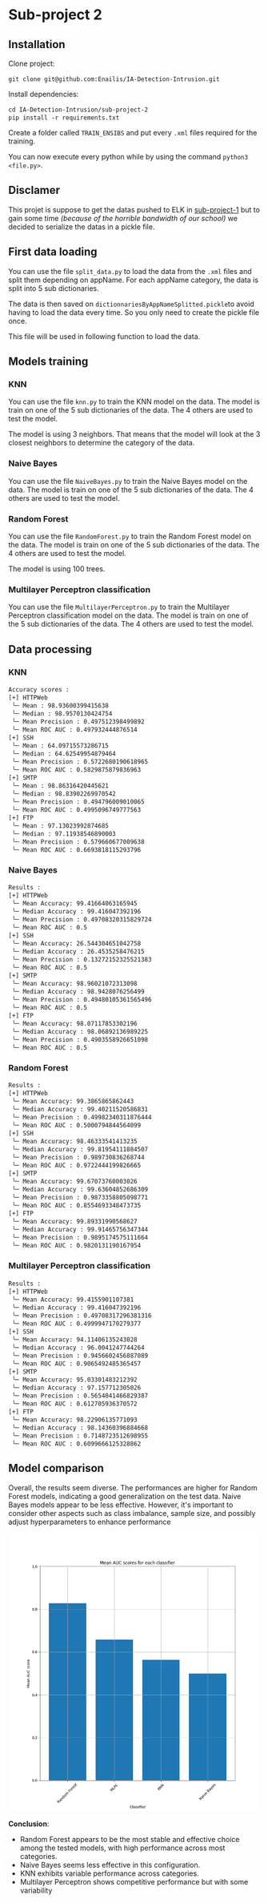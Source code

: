 # Sub-project 2

## Installation

Clone project:

```
git clone git@github.com:Enailis/IA-Detection-Intrusion.git
```

Install dependencies:

```
cd IA-Detection-Intrusion/sub-project-2
pip install -r requirements.txt
```

Create a folder called `TRAIN_ENSIBS` and put every `.xml` files required for the training.

You can now execute every python while by using the command `python3 <file.py>`.

## Disclamer

This projet is suppose to get the datas pushed to ELK in [sub-project-1](../sub-project-1/README.md) but to gain some
time *(because of the horrible bandwidth of our school)* we decided to serialize the datas in a pickle file.

## First data loading

You can use the file `split_data.py` to load the data from the `.xml` files and split them depending on appName.
For each appName category, the data is split into 5 sub dictionaries.

The data is then saved on `dictionnariesByAppNameSplitted.pickle`to avoid having to load the data every time.
So you only need to create the pickle file once.

This file will be used in following function to load the data.

## Models training

### KNN

You can use the file `knn.py` to train the KNN model on the data.
The model is train on one of the 5 sub dictionaries of the data. The 4 others are used to test the model.

The model is using 3 neighbors. That means that the model will look at the 3 closest neighbors to determine the
category of the data.

### Naive Bayes

You can use the file `NaiveBayes.py` to train the Naive Bayes model on the data.
The model is train on one of the 5 sub dictionaries of the data. The 4 others are used to test the model.

### Random Forest

You can use the file `RandomForest.py` to train the Random Forest model on the data.
The model is train on one of the 5 sub dictionaries of the data. The 4 others are used to test the model.

The model is using 100 trees.

### Multilayer Perceptron classification

You can use the file `MultilayerPerceptron.py` to train the Multilayer Perceptron classification model on the data.
The model is train on one of the 5 sub dictionaries of the data. The 4 others are used to test the model.

## Data processing

### KNN

```plaintext
Accuracy scores :
[+] HTTPWeb
 ╰─ Mean : 98.93600399415638
 ╰─ Median : 98.9570130424754
 ╰─ Mean Precision : 0.497512398499892
 ╰─ Mean ROC AUC : 0.497932444876514
[+] SSH
 ╰─ Mean : 64.09715573286715
 ╰─ Median : 64.62549954879464
 ╰─ Mean Precision : 0.5722680190618965
 ╰─ Mean ROC AUC : 0.5829875879836963
[+] SMTP
 ╰─ Mean : 98.86316420445621
 ╰─ Median : 98.83902269970542
 ╰─ Mean Precision : 0.494796009010065
 ╰─ Mean ROC AUC : 0.4995096749777563
[+] FTP
 ╰─ Mean : 97.13023992874685
 ╰─ Median : 97.11938546890003
 ╰─ Mean Precision : 0.579660677009638
 ╰─ Mean ROC AUC : 0.6693818115293796
```

### Naive Bayes

```plaintext
Results :
[+] HTTPWeb
 ╰─ Mean Accuracy: 99.41664063165945
 ╰─ Median Accuracy : 99.416047392196
 ╰─ Mean Precision : 0.49708320315829724
 ╰─ Mean ROC AUC : 0.5
[+] SSH
 ╰─ Mean Accuracy: 26.544304651042758
 ╰─ Median Accuracy : 26.4535258476215
 ╰─ Mean Precision : 0.13272152325521383
 ╰─ Mean ROC AUC : 0.5
[+] SMTP
 ╰─ Mean Accuracy: 98.96021072313098
 ╰─ Median Accuracy : 98.9428076256499
 ╰─ Mean Precision : 0.49480105361565496
 ╰─ Mean ROC AUC : 0.5
[+] FTP
 ╰─ Mean Accuracy: 98.07117853302196
 ╰─ Median Accuracy : 98.06892136989225
 ╰─ Mean Precision : 0.4903558926651098
 ╰─ Mean ROC AUC : 0.5
```

### Random Forest

```plaintext
Results :
[+] HTTPWeb
 ╰─ Mean Accuracy: 99.3865865862443
 ╰─ Median Accuracy : 99.40211520586831
 ╰─ Mean Precision : 0.49982340311876444
 ╰─ Mean ROC AUC : 0.5000794844564099
[+] SSH
 ╰─ Mean Accuracy: 98.46333541413235
 ╰─ Median Accuracy : 99.81954111884507
 ╰─ Mean Precision : 0.989730836268744
 ╰─ Mean ROC AUC : 0.9722444199826665
[+] SMTP
 ╰─ Mean Accuracy: 99.67073760003026
 ╰─ Median Accuracy : 99.63604852686309
 ╰─ Mean Precision : 0.9873358805098771
 ╰─ Mean ROC AUC : 0.8554693348473735
[+] FTP
 ╰─ Mean Accuracy: 99.89331990568627
 ╰─ Median Accuracy : 99.91465756347344
 ╰─ Mean Precision : 0.9895174575111664
 ╰─ Mean ROC AUC : 0.9820131190167954
```

### Multilayer Perceptron classification

```plaintext
Results :
[+] HTTPWeb
 ╰─ Mean Accuracy: 99.4155901107381
 ╰─ Median Accuracy : 99.416047392196
 ╰─ Mean Precision : 0.49708317296381316
 ╰─ Mean ROC AUC : 0.4999947170279377
[+] SSH
 ╰─ Mean Accuracy: 94.11406135243028
 ╰─ Median Accuracy : 96.0041247744264
 ╰─ Mean Precision : 0.9456602456887089
 ╰─ Mean ROC AUC : 0.9065492485365457
[+] SMTP
 ╰─ Mean Accuracy: 95.03301483212392
 ╰─ Median Accuracy : 97.157712305026
 ╰─ Mean Precision : 0.5654041466829387
 ╰─ Mean ROC AUC : 0.612705936370572
[+] FTP
 ╰─ Mean Accuracy: 98.22906135771093
 ╰─ Median Accuracy : 98.14360396884668
 ╰─ Mean Precision : 0.7148723512698955
 ╰─ Mean ROC AUC : 0.6099666125328862
```

## Model comparison

Overall, the results seem diverse. The performances are higher for Random Forest models, indicating a good
generalization on the test data. Naive Bayes models appear to be less effective. However, it's important to consider
other aspects such as class imbalance, sample size, and possibly adjust hyperparameters to enhance performance

![AUC scores](images/AUC_scores.png)

**Conclusion**:

- Random Forest appears to be the most stable and effective choice among the tested models, with high performance across
most categories.
- Naive Bayes seems less effective in this configuration.
- KNN exhibits variable performance across
categories.
- Multilayer Perceptron shows competitive performance but with some variability
